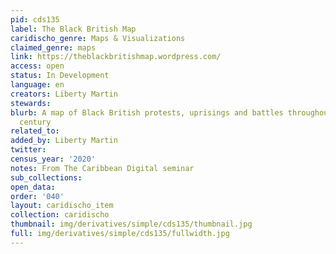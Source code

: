 ```yaml
---
pid: cds135
label: The Black British Map
caridischo_genre: Maps & Visualizations
claimed_genre: maps
link: https://theblackbritishmap.wordpress.com/
access: open
status: In Development
language: en
creators: Liberty Martin
stewards:
blurb: A map of Black British protests, uprisings and battles throughout the 20th
  century
related_to:
added_by: Liberty Martin
twitter:
census_year: '2020'
notes: From The Caribbean Digital seminar
sub_collections:
open_data:
order: '040'
layout: caridischo_item
collection: caridischo
thumbnail: img/derivatives/simple/cds135/thumbnail.jpg
full: img/derivatives/simple/cds135/fullwidth.jpg
---
```


